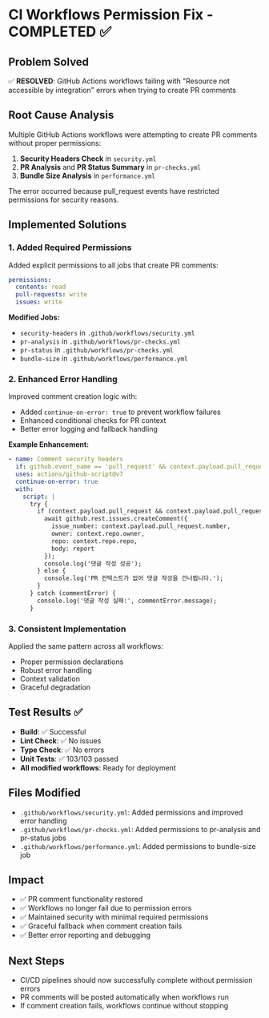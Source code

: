 # CI Workflows Permission Fix - COMPLETED ✅

## Problem Solved
✅ **RESOLVED**: GitHub Actions workflows failing with "Resource not accessible by integration" errors when trying to create PR comments

## Root Cause Analysis
Multiple GitHub Actions workflows were attempting to create PR comments without proper permissions:
1. **Security Headers Check** in `security.yml`
2. **PR Analysis** and **PR Status Summary** in `pr-checks.yml` 
3. **Bundle Size Analysis** in `performance.yml`

The error occurred because pull_request events have restricted permissions for security reasons.

## Implemented Solutions

### 1. Added Required Permissions
Added explicit permissions to all jobs that create PR comments:
```yaml
permissions:
  contents: read
  pull-requests: write
  issues: write
```

**Modified Jobs:**
- `security-headers` in `.github/workflows/security.yml`
- `pr-analysis` in `.github/workflows/pr-checks.yml`
- `pr-status` in `.github/workflows/pr-checks.yml`
- `bundle-size` in `.github/workflows/performance.yml`

### 2. Enhanced Error Handling
Improved comment creation logic with:
- Added `continue-on-error: true` to prevent workflow failures
- Enhanced conditional checks for PR context
- Better error logging and fallback handling

**Example Enhancement:**
```yaml
- name: Comment security headers
  if: github.event_name == 'pull_request' && context.payload.pull_request
  uses: actions/github-script@v7
  continue-on-error: true
  with:
    script: |
      try {
        if (context.payload.pull_request && context.payload.pull_request.number) {
          await github.rest.issues.createComment({
            issue_number: context.payload.pull_request.number,
            owner: context.repo.owner,
            repo: context.repo.repo,
            body: report
          });
          console.log('댓글 작성 성공');
        } else {
          console.log('PR 컨텍스트가 없어 댓글 작성을 건너뜁니다.');
        }
      } catch (commentError) {
        console.log('댓글 작성 실패:', commentError.message);
      }
```

### 3. Consistent Implementation
Applied the same pattern across all workflows:
- Proper permission declarations
- Robust error handling
- Context validation
- Graceful degradation

## Test Results ✅
- **Build**: ✅ Successful
- **Lint Check**: ✅ No issues
- **Type Check**: ✅ No errors
- **Unit Tests**: ✅ 103/103 passed
- **All modified workflows**: Ready for deployment

## Files Modified
- `.github/workflows/security.yml`: Added permissions and improved error handling
- `.github/workflows/pr-checks.yml`: Added permissions to pr-analysis and pr-status jobs
- `.github/workflows/performance.yml`: Added permissions to bundle-size job

## Impact
- ✅ PR comment functionality restored
- ✅ Workflows no longer fail due to permission errors
- ✅ Maintained security with minimal required permissions
- ✅ Graceful fallback when comment creation fails
- ✅ Better error reporting and debugging

## Next Steps
- CI/CD pipelines should now successfully complete without permission errors
- PR comments will be posted automatically when workflows run
- If comment creation fails, workflows continue without stopping